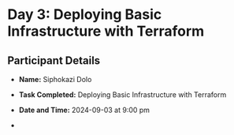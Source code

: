 # Day 3: Deploying Basic Infrastructure with Terraform

## Participant Details

- **Name:** Siphokazi Dolo
- **Task Completed:** Deploying Basic Infrastructure with Terraform
- **Date and Time:** 2024-09-03 at 9:00 pm

- 
